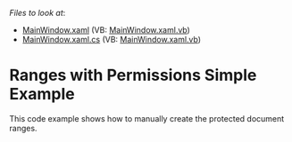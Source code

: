 <!-- default file list -->
*Files to look at*:

* [MainWindow.xaml](./CS/RangePermissionsSimpleExample/MainWindow.xaml) (VB: [MainWindow.xaml.vb](./VB/RangePermissionsSimpleExample/MainWindow.xaml.vb))
* [MainWindow.xaml.cs](./CS/RangePermissionsSimpleExample/MainWindow.xaml.cs) (VB: [MainWindow.xaml.vb](./VB/RangePermissionsSimpleExample/MainWindow.xaml.vb))
<!-- default file list end -->
# Ranges with Permissions Simple Example


This code example shows how to manually create the protected document ranges.

<br/>


